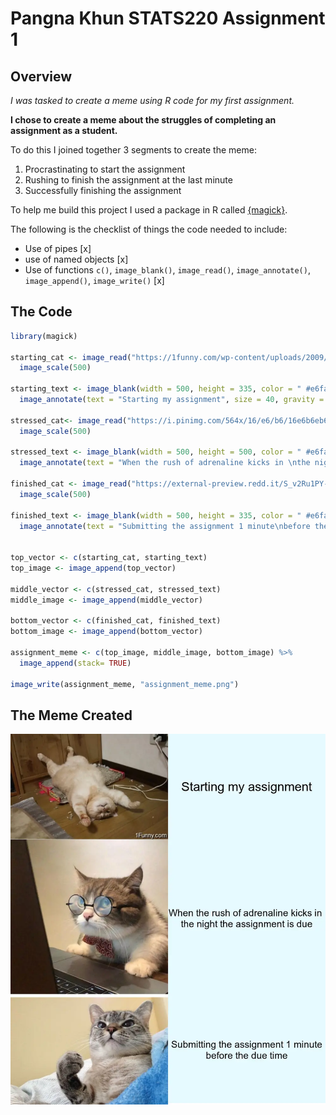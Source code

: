 # Pangna Khun STATS220 Assignment 1

## Overview

*I was tasked to create a meme using R code for my first assignment.*

**I chose to create a meme about the struggles of completing an assignment as a student.**

To do this I joined together 3 segments to create the meme:

1. Procrastinating to start the assignment
2. Rushing to finish the assignment at the last minute
3. Successfully finishing the assignment 

To help me build this project I used a package in R called [{magick}](https://cran.r-project.org/web/packages/magick/vignettes/intro.html). 

The following is the checklist of things the code needed to include:

* Use of pipes [x]
* use of named objects [x]
* Use of functions `c()`, `image_blank()`, `image_read()`, `image_annotate()`, `image_append()`, `image_write()` [x]

## The Code

```r 
library(magick)

starting_cat <- image_read("https://1funny.com/wp-content/uploads/2009/05/tired-cat.jpeg") %>% 
  image_scale(500) 

starting_text <- image_blank(width = 500, height = 335, color = " #e6faff") %>%
  image_annotate(text = "Starting my assignment", size = 40, gravity = "center")

stressed_cat<- image_read("https://i.pinimg.com/564x/16/e6/b6/16e6b6eb6cc6543ed1752290f5b13b71.jpg") %>%
  image_scale(500) 

stressed_text <- image_blank(width = 500, height = 500, color = " #e6faff") %>%
  image_annotate(text = "When the rush of adrenaline kicks in \nthe night the assignment is due", size = 30, gravity = "center")

finished_cat <- image_read("https://external-preview.redd.it/S_v2Ru1PY-LUR_lqJ-OF64vuei6hneXF0bfob9K9AYQ.jpg?auto=webp&s=72fc78ca6d2643674b654e9d158ae30c3a131158") %>%
  image_scale(500) 

finished_text <- image_blank(width = 500, height = 335, color = " #e6faff") %>%
  image_annotate(text = "Submitting the assignment 1 minute\nbefore the due time", size = 30, gravity = "center")


top_vector <- c(starting_cat, starting_text)
top_image <- image_append(top_vector)

middle_vector <- c(stressed_cat, stressed_text)
middle_image <- image_append(middle_vector)

bottom_vector <- c(finished_cat, finished_text)
bottom_image <- image_append(bottom_vector)

assignment_meme <- c(top_image, middle_image, bottom_image) %>%
  image_append(stack= TRUE) 

image_write(assignment_meme, "assignment_meme.png")
```

## The Meme Created

![meme that was created](assignment_meme.png)
